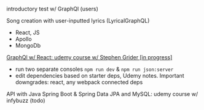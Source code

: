 introductory test w/ GraphQl (users)

Song creation with user-inputted lyrics (LyricalGraphQL)
  - React, JS
  - Apollo
  - MongoDb

[GraphQl w/ React: udemy course w/ Stephen Grider [in progress]](https://github.com/gabrielc42/Lyrical-GraphQL)
- run two separate consoles `npm run dev` & `npm run json:server`
- edit dependencies based on starter deps, Udemy notes. Important downgrades: react, any webpack connected deps

API with Java Spring Boot & Spring Data JPA and MySQL: udemy course w/ infybuzz (todo)
